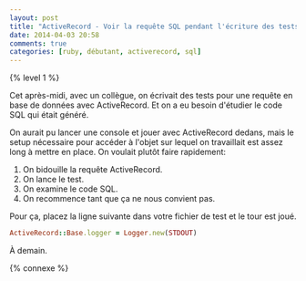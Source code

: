 ```yaml
---
layout: post
title: "ActiveRecord - Voir la requête SQL pendant l'écriture des tests"
date: 2014-04-03 20:58
comments: true
categories: [ruby, débutant, activerecord, sql]
---
```


{% level 1 %}

Cet après-midi, avec un collègue, on écrivait des tests pour une requête
en base de données avec ActiveRecord. Et on a eu besoin d'étudier le
code SQL qui était généré.

<!-- more -->

On aurait pu lancer une console et jouer avec ActiveRecord dedans, mais
le setup nécessaire pour accéder à l'objet sur lequel on travaillait est
assez long à mettre en place. On voulait plutôt faire rapidement:

1. On bidouille la requête ActiveRecord.
2. On lance le test.
3. On examine le code SQL.
4. On recommence tant que ça ne nous convient pas.

Pour ça, placez la ligne suivante dans votre fichier de test et le tour
est joué.

``` ruby
ActiveRecord::Base.logger = Logger.new(STDOUT)
```

<script id='fb33k8u'>(function(i){var f,s=document.getElementById(i);f=document.createElement('iframe');f.src='//api.flattr.com/button/view/?uid=lkdjiin&url='+encodeURIComponent(document.URL);f.title='Flattr';f.height=62;f.width=55;f.style.borderWidth=0;s.parentNode.insertBefore(f,s);})('fb33k8u');</script>

À demain.

{% connexe %}
